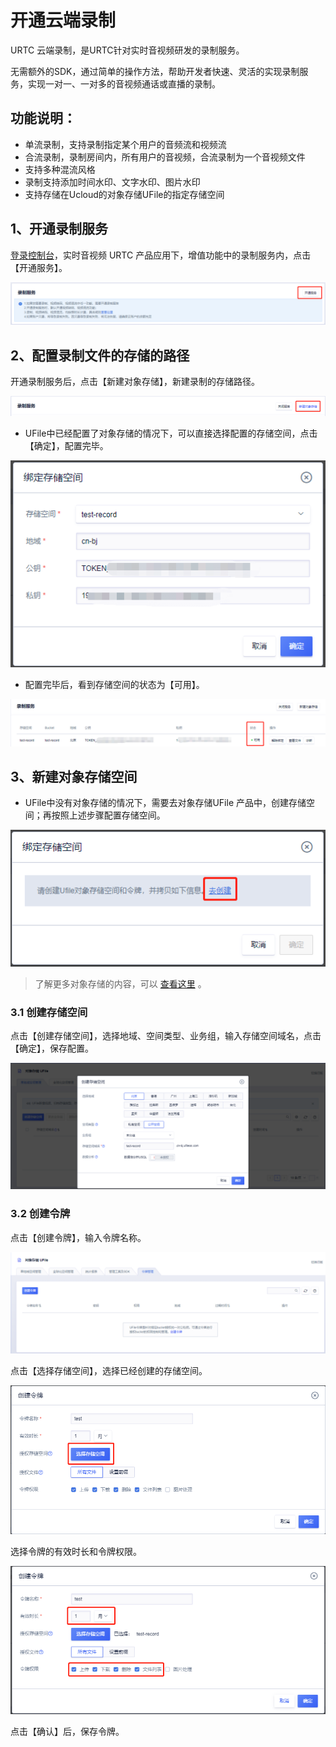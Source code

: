 # 开通云端录制

URTC 云端录制，是URTC针对实时音视频研发的录制服务。  

无需额外的SDK，通过简单的操作方法，帮助开发者快速、灵活的实现录制服务，实现一对一、一对多的音视频通话或直播的录制。  

## 功能说明：  

  - 单流录制，支持录制指定某个用户的音频流和视频流  
  - 合流录制，录制房间内，所有用户的音视频，合流录制为一个音视频文件  
  - 支持多种混流风格 
  - 录制支持添加时间水印、文字水印、图片水印
  - 支持存储在Ucloud的对象存储UFile的指定存储空间  
  
## 1、开通录制服务
  
  [登录控制台](https://passport.ucloud.cn/?service=https://console.ucloud.cn/#login)，实时音视频 URTC 产品应用下，增值功能中的录制服务内，点击【开通服务】。  
  
  ![ ](/images/record/openRecord.png)
  
## 2、配置录制文件的存储的路径  
  
开通录制服务后，点击【新建对象存储】，新建录制的存储路径。        
  
![ ](/images/record/newBucket.png)
	 
 - UFile中已经配置了对象存储的情况下，可以直接选择配置的存储空间，点击【确定】，配置完毕。  

![ ](/images/record/newBucket2.png) 
	 
 - 配置完毕后，看到存储空间的状态为【可用】。
 
![ ](/images/record/creatBucket4.png)

## 3、新建对象存储空间

 - UFile中没有对象存储的情况下，需要去对象存储UFile 产品中，创建存储空间；再按照上述步骤配置存储空间。  

![ ](/images/record/creatBucket.png) 

 >了解更多对象存储的内容，可以  [查看这里](https://docs.ucloud.cn/storage_cdn/ufile/quick/quick_start)  。  


### 3.1 创建存储空间

点击【创建存储空间】，选择地域、空间类型、业务组，输入存储空间域名，点击【确定】，保存配置。    

![ ](/images/record/creatBucket1.png)

### 3.2 创建令牌

点击【创建令牌】，输入令牌名称。   

![ ](/images/record/lingpai.png)

点击【选择存储空间】，选择已经创建的存储空间。    

![ ](/images/record/lingpai2.png)

选择令牌的有效时长和令牌权限。

![ ](/images/record/lingpai4.png)

点击【确认】后，保存令牌。


	 
  
  
